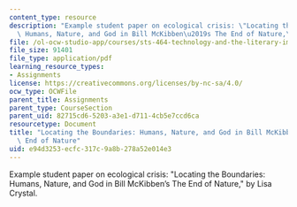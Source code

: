 ```yaml
---
content_type: resource
description: "Example student paper on ecological crisis: \"Locating the Boundaries:\
  \ Humans, Nature, and God in Bill McKibben\u2019s The End of Nature,\" by Lisa Crystal."
file: /ol-ocw-studio-app/courses/sts-464-technology-and-the-literary-imagination-spring-2008/e94d3253ecfc317c9a8b278a52e014e3_crystal_wk11.pdf
file_size: 91401
file_type: application/pdf
learning_resource_types:
- Assignments
license: https://creativecommons.org/licenses/by-nc-sa/4.0/
ocw_type: OCWFile
parent_title: Assignments
parent_type: CourseSection
parent_uid: 82715cd6-5203-a3e1-d711-4cb5e7ccd6ca
resourcetype: Document
title: "Locating the Boundaries: Humans, Nature, and God in Bill McKibben\u2019s The\
  \ End of Nature"
uid: e94d3253-ecfc-317c-9a8b-278a52e014e3
---
```

Example student paper on ecological crisis: "Locating the Boundaries: Humans, Nature, and God in Bill McKibben’s The End of Nature," by Lisa Crystal.